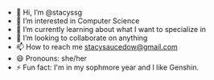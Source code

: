 - 👋 Hi, I’m @stacyssg
- 👀 I’m interested in Computer Science
- 🌱 I’m currently learning about what I want to specialize in
- 💞️ I’m looking to collaborate on anything
- 📫 How to reach me stacysaucedow@gmail.com
- 😄 Pronouns: she/her
- ⚡ Fun fact: I'm in my sophmore year and I like Genshin.

<!---
stacyssg/stacyssg is a ✨ special ✨ repository because its `README.md` (this file) appears on your GitHub profile.
You can click the Preview link to take a look at your changes.
--->
